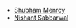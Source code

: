 * [Shubham Menroy](https://github.com/shubham9672)
* [Nishant Sabbarwal](https://github.com/Nishant3007)
